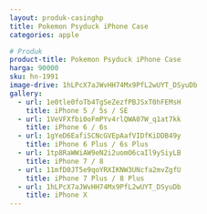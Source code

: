 ```yaml
---
layout: produk-casinghp
title: Pokemon Psyduck iPhone Case
categories: apple

# Produk
product-title: Pokemon Psyduck iPhone Case
harga: 90000
sku: hn-1991
image-drive: 1hLPcX7aJWvHH74Mx9PfL2wUYT_DSyuDb
gallery:
  - url: 1e0tle0foTb4TgSeZezfPBJSxT0hFEMsH
    title: iPhone 5 / 5s / SE
  - url: 1VeVFXfbi0oFmPYv4rlQWA07W_q1at7kk
    title: iPhone 6 / 6s
  - url: 1gYeD6EafiSCNcGVEpAafVIDfKiDDB49y
    title: iPhone 6 Plus / 6s Plus
  - url: 1tp8RaWWiAW9eN2i2uomO6caIl9ySiyLB
    title: iPhone 7 / 8
  - url: 11mfD0JT5e9qoYRXIKNW3UNcfa2mvZgfU
    title: iPhone 7 Plus / 8 Plus
  - url: 1hLPcX7aJWvHH74Mx9PfL2wUYT_DSyuDb
    title: iPhone X
---
```

